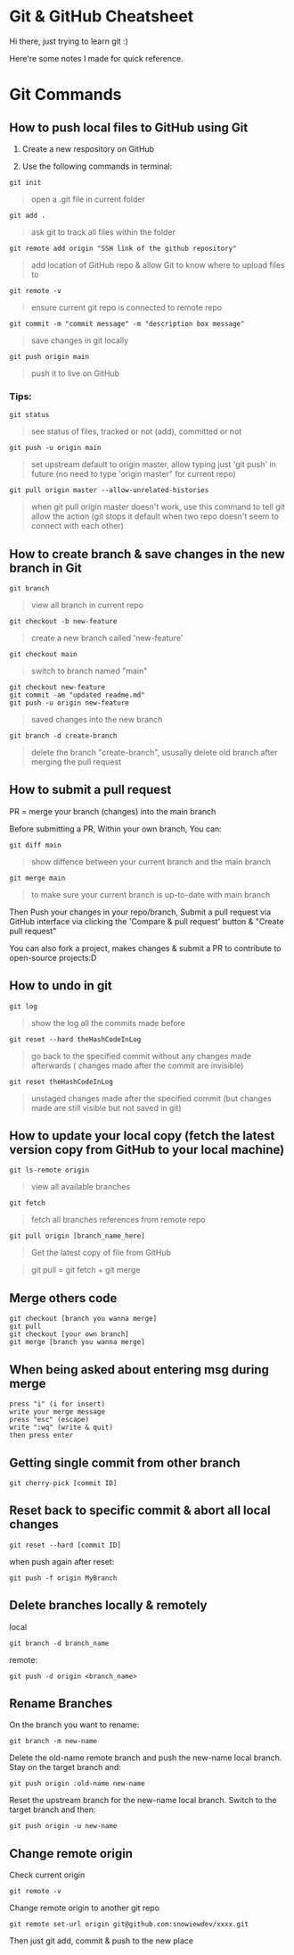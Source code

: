 # Git & GitHub Cheatsheet

Hi there, just trying to learn git :) 

Here're some notes I made for quick reference.


# Git Commands
## How to push local files to GitHub using Git 

1. Create a new respository on GitHub

2. Use the following commands in terminal:

``` 
git init 
```
> open a .git file in current folder

``` 
git add .
```
> ask git to track all files within the folder

``` 
git remote add origin "SSH link of the github repository" 
```
> add location of GitHub repo & allow Git to know where to upload files to

``` 
git remote -v 
```
> ensure current git repo is connected to remote repo

``` 
git commit -m "commit message" -m "description box message" 
```
> save changes in git locally

``` 
git push origin main 
```
> push it to live on GitHub

### Tips: 

``` 
git status 
```
> see status of files, tracked or not (add), committed or not

``` 
git push -u origin main 
```
> set upstream default to origin master, allow typing just 'git push' in future (no need to type 'origin master" for current repo)
```
git pull origin master --allow-unrelated-histories
```
> when git pull origin master doesn't work, use this command to tell git allow the action (git stops it default when two repo doesn't seem to connect with each other)


## How to create branch & save changes in the new branch in Git
```
git branch
```
> view all branch in current repo

```
git checkout -b new-feature
```
> create a new branch called 'new-feature'

```
git checkout main
```
> switch to branch named "main"

```
git checkout new-feature
git commit -am "updated readme.md"
git push -u origin new-feature
```
> saved changes into the new branch

```
git branch -d create-branch
```
> delete the branch "create-branch", ususally delete old branch after merging the pull request

## How to submit a pull request
PR = merge your branch (changes) into the main branch

Before submitting a PR, Within your own branch, You can:
```
git diff main
```
> show diffence between your current branch and the main branch

```
git merge main
```
> to make sure your current branch is up-to-date with main branch

Then Push your changes in your repo/branch, Submit a pull request via GitHub interface via clicking the 'Compare & pull request' button & "Create pull request"

You can also fork a project, makes changes & submit a PR to contribute to open-source projects:D

## How to undo in git
```
git log
```
> show the log all the commits made before

```
git reset --hard theHashCodeInLog
```
> go back to the specified commit without any changes made afterwards ( changes made after the commit are invisible)

```
git reset theHashCodeInLog
``` 
> unstaged changes made after the specified commit (but changes made are still visible but not saved in git)

## How to update your local copy (fetch the latest version copy from GitHub to your local machine)

```
git ls-remote origin
```
> view all available branches
> 
```
git fetch
```
> fetch all branches references from remote repo
> 
```
git pull origin [branch_name_here]
```
> Get the latest copy of file from GitHub

> git pull = git fetch + git merge
> 

## Merge others code

```
git checkout [branch you wanna merge]
git pull
git checkout [your own branch]
git merge [branch you wanna merge]
```

## When being asked about entering msg during merge

```
press "i" (i for insert)
write your merge message
press "esc" (escape)
write ":wq" (write & quit)
then press enter
```

## Getting single commit from other branch

```
git cherry-pick [commit ID]
```

## Reset back to specific commit & abort all local changes
```
git reset --hard [commit ID]
```

when push again after reset:
```
git push -f origin MyBranch
```

## Delete branches locally & remotely
local
```
git branch -d branch_name
```

remote:
```
git push -d origin <branch_name>
```

## Rename Branches
On the branch you want to rename:
```
git branch -m new-name
```

Delete the old-name remote branch and push the new-name local branch.
Stay on the target branch and:
```
git push origin :old-name new-name
```

Reset the upstream branch for the new-name local branch.
Switch to the target branch and then:
```
git push origin -u new-name
```

## Change remote origin
Check current origin
```
git remote -v
```

Change remote origin to another git repo
```
git remote set-url origin git@github.com:snowiewdev/xxxx.git
```

Then just git add, commit & push to the new place
